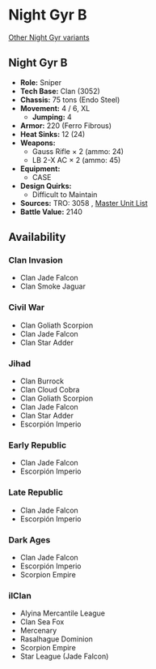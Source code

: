 # Night Gyr B 

[Other Night Gyr variants](../night_gyr.md) 

## Night Gyr B 

- **Role:** Sniper 
- **Tech Base:** Clan (3052) 
- **Chassis:** 75 tons (Endo Steel) 
- **Movement:** 4 / 6, XL 
  - **Jumping:** 4 
- **Armor:** 220 (Ferro Fibrous) 
- **Heat Sinks:** 12 (24) 
- **Weapons:** 
  - Gauss Rifle × 2 (ammo: 24) 
  - LB 2-X AC × 2 (ammo: 45) 
- **Equipment:** 
  - CASE 
- **Design Quirks:** 
  - Difficult to Maintain 
- **Sources:** TRO: 3058 , [Master Unit List](http://masterunitlist.info/Unit/Details/2264) 
- **Battle Value:** 2140 

## Availability 

### Clan Invasion 

- Clan Jade Falcon 
- Clan Smoke Jaguar 

### Civil War 

- Clan Goliath Scorpion 
- Clan Jade Falcon 
- Clan Star Adder 

### Jihad 

- Clan Burrock 
- Clan Cloud Cobra 
- Clan Goliath Scorpion 
- Clan Jade Falcon 
- Clan Star Adder 
- Escorpión Imperio 

### Early Republic 

- Clan Jade Falcon 
- Escorpión Imperio 

### Late Republic 

- Clan Jade Falcon 
- Escorpión Imperio 

### Dark Ages 

- Clan Jade Falcon 
- Escorpión Imperio 
- Scorpion Empire 

### ilClan 

- Alyina Mercantile League 
- Clan Sea Fox 
- Mercenary 
- Rasalhague Dominion 
- Scorpion Empire 
- Star League (Jade Falcon) 


